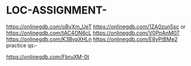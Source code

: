 # LOC-ASSIGNMENT-
https://onlinegdb.com/oBvXm_UeT
https://onlinegdb.com/1ZA0zun5sc or https://onlinegdb.com/tAC4ON6cL
https://onlinegdb.com/V0PnAnM07
https://onlinegdb.com/K3BvpXHLn
https://onlinegdb.com/E8yPtBMe2
practice qs:-


https://onlinegdb.com/FbruXM-0t
